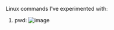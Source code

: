 Linux commands I've experimented with:
1. pwd:
![image](https://github.com/user-attachments/assets/94df078c-6e50-42a2-9fd1-2eb60efb77bf)

